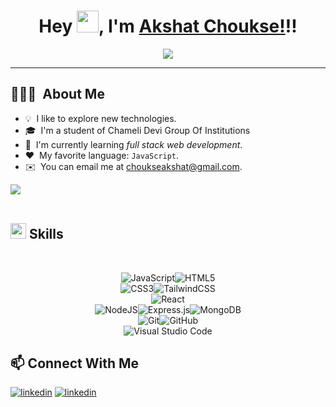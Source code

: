 <div align="center">

# Hey <img src="https://media.giphy.com/media/hvRJCLFzcasrR4ia7z/giphy.gif" width="35">, I'm [Akshat Choukse!](https://github.com/akshatchoukse)!!

</div>

<p align="center">
  <a href="https://github.com/fairyland0926"><img src="https://readme-typing-svg.herokuapp.com/?lines=Web%20Developer;Full%20Stack%20Developer;Always%20learning%20new%20tech&font=Pacifico&center=true&width=650&height=120&color=58a6ff&vCenter=true&size=45%22"></a>
</p>

<hr/>

## 👨🏻‍💻 &nbsp;About Me

- 💡 &nbsp;I like to explore new technologies.
- 🎓 &nbsp;I'm a student of Chameli Devi Group Of Institutions
- 🌱 &nbsp;I'm currently learning _full stack web development_.
- ❤️ &nbsp;My favorite language: `JavaScript`.
- ✉️ &nbsp;You can email me at choukseakshat@gmail.com.

<!---
--->

<img src="https://user-images.githubusercontent.com/73097560/115834477-dbab4500-a447-11eb-908a-139a6edaec5c.gif"><br><br>

## <img src="https://media2.giphy.com/media/QssGEmpkyEOhBCb7e1/giphy.gif?cid=ecf05e47a0n3gi1bfqntqmob8g9aid1oyj2wr3ds3mg700bl&rid=giphy.gif" width ="25"><b> Skills</b>

<br>

<div align="center">

![JavaScript](https://img.shields.io/badge/javascript-F7DF1E?style=for-the-badge&logo=javascript&logoColor=black&color=F7DF1E)![HTML5](https://img.shields.io/badge/HTML5%20-%23E34F26.svg?style=for-the-badge&logo=html5&logoColor=white)<br> ![CSS3](https://img.shields.io/badge/CSS%20-%231572B6.svg?style=for-the-badge&logo=css3&logoColor=white)![TailwindCSS](https://img.shields.io/badge/tailwindcss-%2338B2AC.svg?style=for-the-badge&logo=tailwind-css&logoColor=white) <br> ![React](https://img.shields.io/badge/react-%2320232a.svg?style=for-the-badge&logo=react&logoColor=%2361DAFB)<br> ![NodeJS](https://img.shields.io/badge/node.js-6DA55F?style=for-the-badge&logo=node.js&logoColor=white)![Express.js](https://img.shields.io/badge/Express.js-expressjs?style=for-the-badge&logo=express&logoColor=white&color=black)![MongoDB](https://img.shields.io/badge/MongoDB-%234ea94b.svg?style=for-the-badge&logo=mongodb&logoColor=white) <br> ![Git](https://img.shields.io/badge/git-%23F05033.svg?style=for-the-badge&logo=git&logoColor=white)![GitHub](https://img.shields.io/badge/github-%23121011.svg?style=for-the-badge&logo=github&logoColor=white) <br> ![Visual Studio Code](https://img.shields.io/badge/Visual%20Studio%20Code-0078d7.svg?style=for-the-badge&logo=visual-studio-code&logoColor=white)

</div>



## :mailbox: Connect With Me

<a href="https://www.linkedin.com/in/akshat-choukse-9033a82a0/"><img src="https://img.shields.io/badge/linkedin-%2300acee.svg?color=405DE6&style=for-the-badge&logo=linkedin&logoColor=white" alt=linkedin style="margin-bottom: 5px;"/></a>
<a href="mailto: choukseakshat@gmail.com"><img src="https://img.shields.io/badge/Gmail-D14836?style=for-the-badge&logo=gmail&logoColor=white" alt=linkedin style="margin-bottom: 5px;"/></a>
